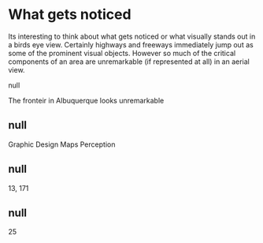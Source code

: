 # What gets noticed

Its interesting to think about what gets noticed or what visually stands out in a birds eye view. Certainly highways and freeways immediately jump out as some of the prominent visual objects. However so much of the critical components of an area are unremarkable (if represented at all) in an aerial view. 

null

The fronteir in Albuquerque looks unremarkable 

## null

Graphic Design
Maps
Perception

## null

13, 171
## null

25
